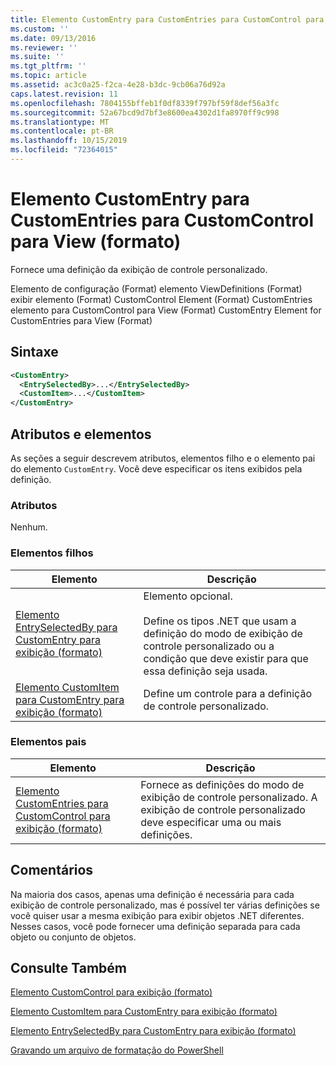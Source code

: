 ```yaml
---
title: Elemento CustomEntry para CustomEntries para CustomControl para exibição (formato) | Microsoft Docs
ms.custom: ''
ms.date: 09/13/2016
ms.reviewer: ''
ms.suite: ''
ms.tgt_pltfrm: ''
ms.topic: article
ms.assetid: ac3c0a25-f2ca-4e28-b3dc-9cb06a76d92a
caps.latest.revision: 11
ms.openlocfilehash: 7804155bffeb1f0df8339f797bf59f8def56a3fc
ms.sourcegitcommit: 52a67bcd9d7bf3e8600ea4302d1fa8970ff9c998
ms.translationtype: MT
ms.contentlocale: pt-BR
ms.lasthandoff: 10/15/2019
ms.locfileid: "72364015"
---
```

# <a name="customentry-element-for-customentries-for-customcontrol-for-view-format"></a>Elemento CustomEntry para CustomEntries para CustomControl para View (formato)

Fornece uma definição da exibição de controle personalizado.

Elemento de configuração (Format) elemento ViewDefinitions (Format) exibir elemento (Format) CustomControl Element (Format) CustomEntries elemento para CustomControl para View (Format) CustomEntry Element for CustomEntries para View (Format)

## <a name="syntax"></a>Sintaxe

```xml
<CustomEntry>
  <EntrySelectedBy>...</EntrySelectedBy>
  <CustomItem>...</CustomItem>
</CustomEntry>
```

## <a name="attributes-and-elements"></a>Atributos e elementos

As seções a seguir descrevem atributos, elementos filho e o elemento pai do elemento `CustomEntry`. Você deve especificar os itens exibidos pela definição.

### <a name="attributes"></a>Atributos

Nenhum.

### <a name="child-elements"></a>Elementos filhos

|Elemento|Descrição|
|-------------|-----------------|
|[Elemento EntrySelectedBy para CustomEntry para exibição (formato)](./entryselectedby-element-for-customentry-for-customcontrol-for-view-format.md)|Elemento opcional.<br /><br /> Define os tipos .NET que usam a definição do modo de exibição de controle personalizado ou a condição que deve existir para que essa definição seja usada.|
|[Elemento CustomItem para CustomEntry para exibição (formato)](./customitem-element-for-customentry-for-customcontrol-for-view-format.md)|Define um controle para a definição de controle personalizado.|

### <a name="parent-elements"></a>Elementos pais

|Elemento|Descrição|
|-------------|-----------------|
|[Elemento CustomEntries para CustomControl para exibição (formato)](./customentries-element-for-customcontrol-for-view-format.md)|Fornece as definições do modo de exibição de controle personalizado. A exibição de controle personalizado deve especificar uma ou mais definições.|

## <a name="remarks"></a>Comentários

Na maioria dos casos, apenas uma definição é necessária para cada exibição de controle personalizado, mas é possível ter várias definições se você quiser usar a mesma exibição para exibir objetos .NET diferentes. Nesses casos, você pode fornecer uma definição separada para cada objeto ou conjunto de objetos.

## <a name="see-also"></a>Consulte Também

[Elemento CustomControl para exibição (formato)](./customcontrol-element-for-view-format.md)

[Elemento CustomItem para CustomEntry para exibição (formato)](./customitem-element-for-customentry-for-customcontrol-for-view-format.md)

[Elemento EntrySelectedBy para CustomEntry para exibição (formato)](./entryselectedby-element-for-customentry-for-customcontrol-for-view-format.md)

[Gravando um arquivo de formatação do PowerShell](./writing-a-powershell-formatting-file.md)
